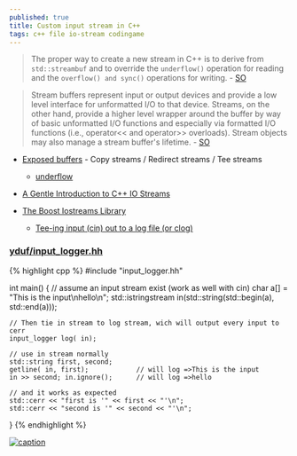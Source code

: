 ```yaml
---
published: true
title: Custom input stream in C++
tags: c++ file io-stream codingame
---
```

> The proper way to create a new stream in C++ is to derive from `std::streambuf` and to override the `underflow()` operation for reading and the `overflow() and sync()` operations for writing. - [SO](https://stackoverflow.com/questions/14086417/how-to-write-custom-input-stream-in-c)

> Stream buffers represent input or output devices and provide a low level interface for unformatted I/O to that device. Streams, on the other hand, provide a higher level wrapper around the buffer by way of basic unformatted I/O functions and especially via formatted I/O functions (i.e., operator<< and operator>> overloads). Stream objects may also manage a stream buffer's lifetime. - [SO](https://stackoverflow.com/questions/8116541/what-exactly-is-streambuf-how-do-i-use-it/8117182#8117182)

- [Exposed buffers](http://wordaligned.org/articles/cpp-streambufs) - Copy streams / Redirect streams / Tee streams
	- [underflow](https://en.cppreference.com/w/cpp/io/basic_streambuf/underflow)

- [A Gentle Introduction to C++ IO Streams](https://www.cprogramming.com/tutorial/c++-iostreams.html)

- [The Boost Iostreams Library](https://www.boost.org/doc/libs/1_70_0/libs/iostreams/doc/index.html)
	- [Tee-ing input (cin) out to a log file (or clog)](https://stackoverflow.com/questions/998072/tee-ing-input-cin-out-to-a-log-file-or-clog)
    
### [ yduf/input_logger.hh ](https://gist.github.com/yduf/3806be006f79e31558b10026a85088da)
{% highlight cpp %}
#include "input_logger.hh"

int main() {
    // assume an input stream exist (work as well with cin)
    char a[] = "This is the input\nhello\n";
    std::istringstream in(std::string(std::begin(a), std::end(a)));

    // Then tie in stream to log stream, wich will output every input to cerr
    input_logger log( in);

    // use in stream normally
    std::string first, second;
    getline( in, first);            // will log =>This is the input
    in >> second; in.ignore();      // will log =>hello

    // and it works as expected
    std::cerr << "first is '" << first << "'\n";
    std::cerr << "second is '" << second << "'\n";
}
{% endhighlight %}
    
[![caption](https://upload.cppreference.com/mwiki/images/7/75/std-streambuf.svg)](https://en.cppreference.com/w/cpp/io/basic_streambuf)
